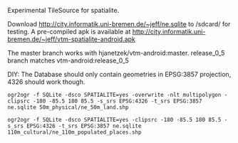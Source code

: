 Experimental TileSource for spatialite. 

Download http://city.informatik.uni-bremen.de/~jeff/ne.sqlite to /sdcard/ for testing.
A pre-compiled apk is available at http://city.informatik.uni-bremen.de/~jeff/vtm-spatialite-android.apk

The master branch works with hjanetzek/vtm-android:master. release_0_5 branch matches vtm-android:release_0_5

DIY:
The Database should only contain geometries in EPSG:3857 projection, 4326 should work though.

```
ogr2ogr -f SQLite -dsco SPATIALITE=yes -overwrite -nlt multipolygon -clipsrc -180 -85.5 180 85.5 -s_srs EPSG:4326 -t_srs EPSG:3857 ne.sqlite 50m_physical/ne_50m_land.shp

ogr2ogr -f SQLite -dsco SPATIALITE=yes -clipsrc -180 -85.5 180 85.5 -s_srs EPSG:4326 -t_srs EPSG:3857 ne.sqlite 110m_cultural/ne_110m_populated_places.shp
```

